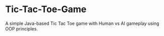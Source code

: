 # Tic-Tac-Toe-Game
A simple Java-based Tic Tac Toe game with Human vs AI gameplay using OOP principles.

